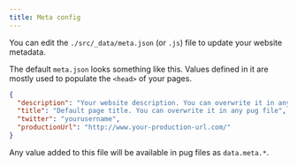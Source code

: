 ```yaml
---
title: Meta config
---
```


You can edit the `./src/_data/meta.json` (or `.js`) file to update your website
metadata.

The default `meta.json` looks something like this. Values defined in it are
mostly used to populate the `<head>` of your pages.

```json
{
  "description": "Your website description. You can overwrite it in any pug file",
  "title": "Default page title. You can overwrite it in any pug file",
  "twitter": "yourusername",
  "productionUrl": "http://www.your-production-url.com/"
}
```

Any value added to this file will be available in pug files as `data.meta.*`.

